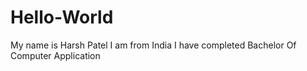 # Hello-World

My name is Harsh Patel
I am from India
I have completed Bachelor Of Computer Application

